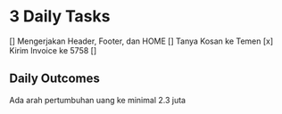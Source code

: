 # 3 Daily Tasks

[] Mengerjakan Header, Footer, dan HOME
[] Tanya Kosan ke Temen
[x] Kirim Invoice ke 5758
[]

## Daily Outcomes

Ada arah pertumbuhan uang ke minimal 2.3 juta